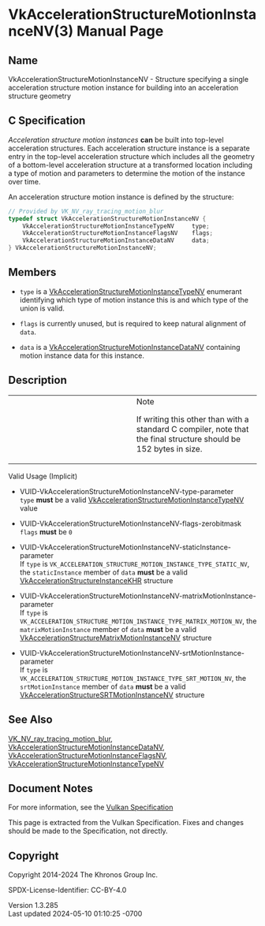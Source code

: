 # VkAccelerationStructureMotionInstanceNV(3) Manual Page

## Name

VkAccelerationStructureMotionInstanceNV - Structure specifying a single
acceleration structure motion instance for building into an acceleration
structure geometry



## <a href="#_c_specification" class="anchor"></a>C Specification

*Acceleration structure motion instances* **can** be built into
top-level acceleration structures. Each acceleration structure instance
is a separate entry in the top-level acceleration structure which
includes all the geometry of a bottom-level acceleration structure at a
transformed location including a type of motion and parameters to
determine the motion of the instance over time.

An acceleration structure motion instance is defined by the structure:

``` c
// Provided by VK_NV_ray_tracing_motion_blur
typedef struct VkAccelerationStructureMotionInstanceNV {
    VkAccelerationStructureMotionInstanceTypeNV     type;
    VkAccelerationStructureMotionInstanceFlagsNV    flags;
    VkAccelerationStructureMotionInstanceDataNV     data;
} VkAccelerationStructureMotionInstanceNV;
```

## <a href="#_members" class="anchor"></a>Members

- `type` is a
  [VkAccelerationStructureMotionInstanceTypeNV](https://registry.khronos.org/vulkan/specs/1.3-extensions/man/html/VkAccelerationStructureMotionInstanceTypeNV.html)
  enumerant identifying which type of motion instance this is and which
  type of the union is valid.

- `flags` is currently unused, but is required to keep natural alignment
  of `data`.

- `data` is a
  [VkAccelerationStructureMotionInstanceDataNV](https://registry.khronos.org/vulkan/specs/1.3-extensions/man/html/VkAccelerationStructureMotionInstanceDataNV.html)
  containing motion instance data for this instance.

## <a href="#_description" class="anchor"></a>Description

<table>
<colgroup>
<col style="width: 50%" />
<col style="width: 50%" />
</colgroup>
<tbody>
<tr class="odd">
<td class="icon"><em></em></td>
<td class="content">Note
<p>If writing this other than with a standard C compiler, note that the
final structure should be 152 bytes in size.</p></td>
</tr>
</tbody>
</table>

Valid Usage (Implicit)

- <a href="#VUID-VkAccelerationStructureMotionInstanceNV-type-parameter"
  id="VUID-VkAccelerationStructureMotionInstanceNV-type-parameter"></a>
  VUID-VkAccelerationStructureMotionInstanceNV-type-parameter  
  `type` **must** be a valid
  [VkAccelerationStructureMotionInstanceTypeNV](https://registry.khronos.org/vulkan/specs/1.3-extensions/man/html/VkAccelerationStructureMotionInstanceTypeNV.html)
  value

- <a
  href="#VUID-VkAccelerationStructureMotionInstanceNV-flags-zerobitmask"
  id="VUID-VkAccelerationStructureMotionInstanceNV-flags-zerobitmask"></a>
  VUID-VkAccelerationStructureMotionInstanceNV-flags-zerobitmask  
  `flags` **must** be `0`

- <a
  href="#VUID-VkAccelerationStructureMotionInstanceNV-staticInstance-parameter"
  id="VUID-VkAccelerationStructureMotionInstanceNV-staticInstance-parameter"></a>
  VUID-VkAccelerationStructureMotionInstanceNV-staticInstance-parameter  
  If `type` is
  `VK_ACCELERATION_STRUCTURE_MOTION_INSTANCE_TYPE_STATIC_NV`, the
  `staticInstance` member of `data` **must** be a valid
  [VkAccelerationStructureInstanceKHR](https://registry.khronos.org/vulkan/specs/1.3-extensions/man/html/VkAccelerationStructureInstanceKHR.html)
  structure

- <a
  href="#VUID-VkAccelerationStructureMotionInstanceNV-matrixMotionInstance-parameter"
  id="VUID-VkAccelerationStructureMotionInstanceNV-matrixMotionInstance-parameter"></a>
  VUID-VkAccelerationStructureMotionInstanceNV-matrixMotionInstance-parameter  
  If `type` is
  `VK_ACCELERATION_STRUCTURE_MOTION_INSTANCE_TYPE_MATRIX_MOTION_NV`, the
  `matrixMotionInstance` member of `data` **must** be a valid
  [VkAccelerationStructureMatrixMotionInstanceNV](https://registry.khronos.org/vulkan/specs/1.3-extensions/man/html/VkAccelerationStructureMatrixMotionInstanceNV.html)
  structure

- <a
  href="#VUID-VkAccelerationStructureMotionInstanceNV-srtMotionInstance-parameter"
  id="VUID-VkAccelerationStructureMotionInstanceNV-srtMotionInstance-parameter"></a>
  VUID-VkAccelerationStructureMotionInstanceNV-srtMotionInstance-parameter  
  If `type` is
  `VK_ACCELERATION_STRUCTURE_MOTION_INSTANCE_TYPE_SRT_MOTION_NV`, the
  `srtMotionInstance` member of `data` **must** be a valid
  [VkAccelerationStructureSRTMotionInstanceNV](https://registry.khronos.org/vulkan/specs/1.3-extensions/man/html/VkAccelerationStructureSRTMotionInstanceNV.html)
  structure

## <a href="#_see_also" class="anchor"></a>See Also

[VK_NV_ray_tracing_motion_blur](https://registry.khronos.org/vulkan/specs/1.3-extensions/man/html/VK_NV_ray_tracing_motion_blur.html),
[VkAccelerationStructureMotionInstanceDataNV](https://registry.khronos.org/vulkan/specs/1.3-extensions/man/html/VkAccelerationStructureMotionInstanceDataNV.html),
[VkAccelerationStructureMotionInstanceFlagsNV](https://registry.khronos.org/vulkan/specs/1.3-extensions/man/html/VkAccelerationStructureMotionInstanceFlagsNV.html),
[VkAccelerationStructureMotionInstanceTypeNV](https://registry.khronos.org/vulkan/specs/1.3-extensions/man/html/VkAccelerationStructureMotionInstanceTypeNV.html)

## <a href="#_document_notes" class="anchor"></a>Document Notes

For more information, see the <a
href="https://registry.khronos.org/vulkan/specs/1.3-extensions/html/vkspec.html#VkAccelerationStructureMotionInstanceNV"
target="_blank" rel="noopener">Vulkan Specification</a>

This page is extracted from the Vulkan Specification. Fixes and changes
should be made to the Specification, not directly.

## <a href="#_copyright" class="anchor"></a>Copyright

Copyright 2014-2024 The Khronos Group Inc.

SPDX-License-Identifier: CC-BY-4.0

Version 1.3.285  
Last updated 2024-05-10 01:10:25 -0700
